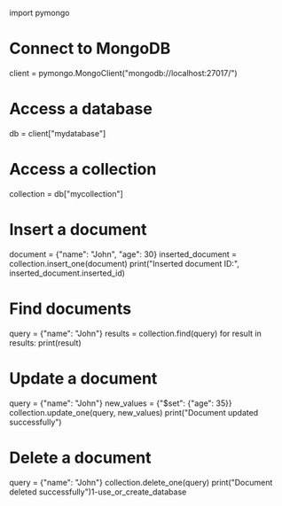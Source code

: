 import pymongo

# Connect to MongoDB
client = pymongo.MongoClient("mongodb://localhost:27017/")

# Access a database
db = client["mydatabase"]

# Access a collection
collection = db["mycollection"]

# Insert a document
document = {"name": "John", "age": 30}
inserted_document = collection.insert_one(document)
print("Inserted document ID:", inserted_document.inserted_id)

# Find documents
query = {"name": "John"}
results = collection.find(query)
for result in results:
    print(result)

# Update a document
query = {"name": "John"}
new_values = {"$set": {"age": 35}}
collection.update_one(query, new_values)
print("Document updated successfully")

# Delete a document
query = {"name": "John"}
collection.delete_one(query)
print("Document deleted successfully")1-use_or_create_database